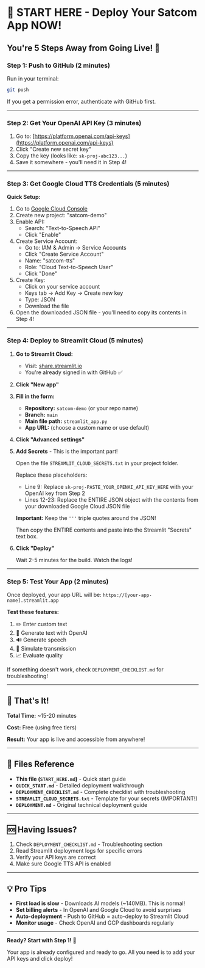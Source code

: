 # 🎯 START HERE - Deploy Your Satcom App NOW!

## You're 5 Steps Away from Going Live! 🚀

### Step 1: Push to GitHub (2 minutes)
Run in your terminal:
```bash
git push
```
If you get a permission error, authenticate with GitHub first.

---

### Step 2: Get Your OpenAI API Key (3 minutes)
1. Go to: [https://platform.openai.com/api-keys](https://platform.openai.com/api-keys)
2. Click "Create new secret key"
3. Copy the key (looks like: `sk-proj-abc123...`)
4. Save it somewhere - you'll need it in Step 4!

---

### Step 3: Get Google Cloud TTS Credentials (5 minutes)

**Quick Setup:**
1. Go to [Google Cloud Console](https://console.cloud.google.com)
2. Create new project: "satcom-demo"
3. Enable API:
   - Search: "Text-to-Speech API"
   - Click "Enable"
4. Create Service Account:
   - Go to: IAM & Admin → Service Accounts
   - Click "Create Service Account"
   - Name: "satcom-tts"
   - Role: "Cloud Text-to-Speech User"
   - Click "Done"
5. Create Key:
   - Click on your service account
   - Keys tab → Add Key → Create new key
   - Type: JSON
   - Download the file
6. Open the downloaded JSON file - you'll need to copy its contents in Step 4!

---

### Step 4: Deploy to Streamlit Cloud (5 minutes)

1. **Go to Streamlit Cloud:**
   - Visit: [share.streamlit.io](https://share.streamlit.io)
   - You're already signed in with GitHub ✅

2. **Click "New app"**

3. **Fill in the form:**
   - **Repository:** `satcom-demo` (or your repo name)
   - **Branch:** `main`
   - **Main file path:** `streamlit_app.py`
   - **App URL:** (choose a custom name or use default)

4. **Click "Advanced settings"**

5. **Add Secrets** - This is the important part!
   
   Open the file `STREAMLIT_CLOUD_SECRETS.txt` in your project folder.
   
   Replace these placeholders:
   - Line 9: Replace `sk-proj-PASTE_YOUR_OPENAI_API_KEY_HERE` with your OpenAI key from Step 2
   - Lines 12-23: Replace the ENTIRE JSON object with the contents from your downloaded Google Cloud JSON file
   
   **Important:** Keep the `'''` triple quotes around the JSON!
   
   Then copy the ENTIRE contents and paste into the Streamlit "Secrets" text box.

6. **Click "Deploy"**
   
   Wait 2-5 minutes for the build. Watch the logs!

---

### Step 5: Test Your App (2 minutes)

Once deployed, your app URL will be: `https://[your-app-name].streamlit.app`

**Test these features:**
1. ✏️ Enter custom text
2. 🤖 Generate text with OpenAI
3. 🔊 Generate speech
4. 📡 Simulate transmission
5. 📈 Evaluate quality

If something doesn't work, check `DEPLOYMENT_CHECKLIST.md` for troubleshooting!

---

## 🎉 That's It!

**Total Time:** ~15-20 minutes

**Cost:** Free (using free tiers)

**Result:** Your app is live and accessible from anywhere!

---

## 📁 Files Reference

- **This file (`START_HERE.md`)** - Quick start guide
- **`QUICK_START.md`** - Detailed deployment walkthrough  
- **`DEPLOYMENT_CHECKLIST.md`** - Complete checklist with troubleshooting
- **`STREAMLIT_CLOUD_SECRETS.txt`** - Template for your secrets (IMPORTANT!)
- **`DEPLOYMENT.md`** - Original technical deployment guide

---

## 🆘 Having Issues?

1. Check `DEPLOYMENT_CHECKLIST.md` - Troubleshooting section
2. Read Streamlit deployment logs for specific errors
3. Verify your API keys are correct
4. Make sure Google TTS API is enabled

---

## 💡 Pro Tips

- **First load is slow** - Downloads AI models (~140MB). This is normal!
- **Set billing alerts** - In OpenAI and Google Cloud to avoid surprises
- **Auto-deployment** - Push to GitHub = auto-deploy to Streamlit Cloud
- **Monitor usage** - Check OpenAI and GCP dashboards regularly

---

**Ready? Start with Step 1!** 🚀

Your app is already configured and ready to go. All you need is to add your API keys and click deploy!


